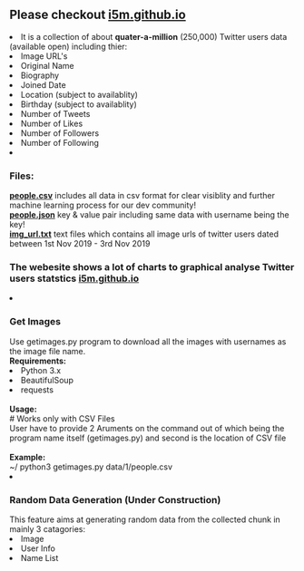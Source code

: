 <h2>Please checkout <a href="https://i5m.github.io" target="_BLANK">i5m.github.io</a></h2>

<li>
    It is a collection of about <b>quater-a-million</b> (250,000) Twitter users data (available open) including thier:<br/>
    <li>Image URL's</li>
    <li>Original Name</li>
    <li>Biography</li>
    <li>Joined Date</li>
    <li>Location (subject to availablity)</li>
    <li>Birthday (subject to availablity)</li>
    <li>Number of Tweets</li>
    <li>Number of Likes</li>
    <li>Number of Followers</li>
    <li>Number of Following</li>
</li>

<li>
    <h3>Files:</h3>
    <b><a href="https://github.com/i5m/i5m.github.io/blob/master/data/people.csv">people.csv</a></b> includes all data in csv format for clear visiblity and further machine learning process for our dev community! <br/>
    <b><a href="https://github.com/i5m/i5m.github.io/blob/master/data/people.json">people.json</a></b> key & value pair including same data with username being the key! <br/>
    <b><a href="https://github.com/i5m/i5m.github.io/blob/master/data/img_url.txt">img_url.txt</a></b> text files which contains all image urls of twitter users dated between 1st Nov 2019 - 3rd Nov 2019
</li>

<h3>The webesite shows a lot of charts to graphical analyse Twitter users statstics <a href="https://i5m.github.io" target="_BLANK">i5m.github.io</a></h3>

<li>
    <h3>Get Images</h3>
    Use getimages.py program to download all the images with usernames as the image file name.<br/>
    <b>Requirements:</b><br/>
    <li>Python 3.x</li>
    <li>BeautifulSoup</li>
    <li>requests</li><br/>
    <b>Usage:</b><br/>
    #  Works only with CSV Files<br/>
    User have to provide 2 Aruments on the command out of which being the program name itself (getimages.py) and second is the location of CSV file<br/><br/>
    <b>Example:</b><br/>
    ~/ python3 getimages.py data/1/people.csv
</li>

<li>
    <h3>Random Data Generation (Under Construction)</h3>
    This feature aims at generating random data from the collected chunk in mainly 3 catagories:
    <li>Image</li>
    <li>User Info</li>
    <li>Name List</li>
</li>
